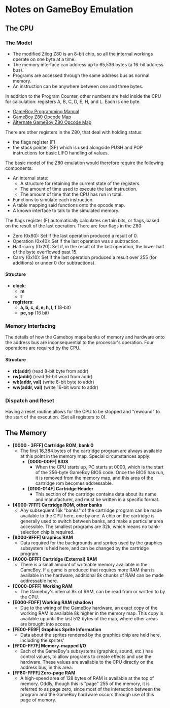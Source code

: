 # Notes on GameBoy Emulation

## The CPU

### The Model

- The modified Zilog Z80 is an 8-bit chip, so all the internal workings operate on one byte at a time.
- The memory interface can address up to 65,536 bytes (a 16-bit address bus).
- Programs are accessed through the same address bus as normal memory.
- An instruction can be anywhere between one and three bytes.

In addition to the Program Counter, other numbers are held inside the CPU for calculation: registers A, B, C, D, E, H, and L. Each is one byte.

- [GameBoy Programming Manual](https://ia601906.us.archive.org/19/items/GameBoyProgManVer1.1/GameBoyProgManVer1.1.pdf)
- [GameBoy Z80 Opcode Map](http://www.pastraiser.com/cpu/gameboy/gameboy_opcodes.html)
- [Alternate GameBoy Z80 Opcode Map](http://imrannazar.com/Gameboy-Z80-Opcode-Map)

There are other registers in the Z80, that deal with holding status:

- the flags register (F)
- the stack pointer (SP) which is used alongside PUSH and POP instructions for basic LIFO handling of values.

The basic model of the Z80 emulation would therefore require the following components:

- An internal state:
  - A structure for retaining the current state of the registers.
  - The amount of time used to execute the last instruction.
  - The amount of time that the CPU has run in total.
- Functions to simulate each instruction.
- A table mapping said functions onto the opcode map.
- A known interface to talk to the simulated memory.

The flags register (F) automatically calculates certain bits, or flags, based on the result of the last operation. There are four flags in the Z80:

- Zero (0x80): Set if the last operation produced a result of 0.
- Operation (0x40): Set if the last operation was a subtraction.
- Half-carry (0x20): Set if, in the result of the last operation, the lower half of the byte overflowed past 15.
- Carry (0x10): Set if the last operation produced a result over 255 (for additions) or under 0 (for subtractions).

#### Structure

- **clock**:
  - **m**
  - **t**
- **registers**:
  - **a, b, c, d, e, h, l, f** (8-bit)
  - **pc, sp** (16 bit)

### Memory Interfacing

The details of how the Gameboy maps banks of memory and hardware onto the address bus are inconsequential to the processor's operation. Four operations are required by the CPU.

#### Structure

- **rb(addr)** (read 8-bit byte from addr)
- **rw(addr)** (read 16-bit word from addr)
- **wb(addr, val)** (write 8-bit byte to addr)
- **ww(addr, val)** (write 16-bit word to addr)

### Dispatch and Reset

Having a reset routine allows for the CPU to be stopped and "rewound" to the start of the execution. (Set all registers to 0).

## The Memory

- **[0000 - 3FFF] Cartridge ROM, bank 0**
  - The first 16,384 bytes of the cartridge program are always available at this point in the memory map. Special circumstances apply:
    - **[0000-00FF] BIOS**
      - When the CPU starts up, PC starts at 0000, which is the start of the 256-byte GameBoy BIOS code. Once the BIOS has run, it is removed from the memory map, and this area of the cartridge rom becomes addressable.
    - **[0100-014F] Cartridge Header**
      - This section of the cartridge contains data about its name and manufacturer, and must be written in a specific format.
- **[4000-7FFF] Cartridge ROM, other banks**
  - Any subsequent 16k "banks" of the cartridge program can be made available to the CPU here, one by one. A chip on the cartridge is generally used to switch between banks, and make a particular area accessible. The smallest programs are 32k, which means no bank-selection chip is required.
- **[8000-9FFF] Graphics RAM**
  - Data required for the backgrounds and sprites used by the graphics subsystem is held here, and can be changed by the cartridge program.
- **[A000-BFFF] Cartridge (External) RAM**
  - There is a small amount of writeable memory available in the GameBoy. If a game is produced that requires more RAM than is available in the hardware, additional 8k chunks of RAM can be made addressable here.
- **[C000-DFFF] Working RAM**
  - The Gameboy's internal 8k of RAM, can be read from or written to by the CPU.
- **[E000-FDFF] Working RAM (shadow)**
  - Due to the wiring of the GameBoy hardware, an exact copy of the working RAM is available 8k higher in the memory map. This copy is available up until the last 512 bytes of the map, where other areas are brought into access.
- **[FE00-FE9F] Graphics Sprite Information**
  - Data about the sprites rendered by the graphics chip are held here, including the sprites'
- **[FF00-FF7F] Memory-mapped I/O**
  - Each of the GameBoy's subsystems (graphics, sound, etc.) has control values, to allow programs to create effects and use the hardware. These values are available to the CPU directly on the address bus, in this area.
- **[FF80-FFFF] Zero-page RAM**
  - A high-speed area of 128 bytes of RAM is available at the top of memory. Oddly, though this is "page" 255 of the memory, it is referred to as page zero, since most of the interaction between the program and the GameBoy hardware occurs through use of this page of memory.
